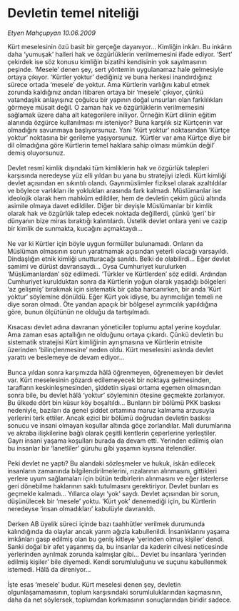 # Devletin temel niteliği

*Etyen Mahçupyan 10.06.2009*

<div class="taraf_structure_2col_1zq">
<div class="margen_n">



 <p>Kürt meselesinin özü basit bir gerçeğe dayanıyor... Kimliğin inkârı. Bu inkârın daha ‘yumuşak’ halleri hak ve özgürlüklerin verilmemesini ifade ediyor. ‘Sert’ çekirdek ise söz konusu kimliğin bizatihi kendisinin yok sayılmasının peşinde. ‘Mesele’ denen şey, sert yöntemin uygulanamaz hale gelmesiyle ortaya çıkıyor. ‘Kürtler yoktur’ dediğiniz ve buna herkesi inandırdığınız sürece ortada ‘mesele’ de yoktur. Ama Kürtlerin varlığını kabul etmek zorunda kaldığınız andan itibaren ortaya bir ‘mesele’ çıkıyor, çünkü vatandaşlık anlayışınız çoğulcu bir yapının doğal unsurları olan farklılıkları görmeye müsait değil. O zaman hak ve özgürlüklerin verilmemesini sağlamak üzere daha alt kategorilere iniliyor. Örneğin Kürt dilinin eğitim alanında özgürce kullanılması mı isteniyor? Buna karşılık siz Kürtçenin var olmadığını savunmaya başlıyorsunuz. Yani ‘Kürt yoktur’ noktasından ‘Kürtçe yoktur’ noktasına bir gerileme yaşıyorsunuz. ‘Kürtler var ama Kürtçe diye bir dil olmadığına göre Kürtlerin temel haklara sahip olması mümkün değil’ demiş oluyorsunuz. <br/><br/>Devlet resmî kimlik dışındaki tüm kimliklerin hak ve özgürlük talepleri karşısında neredeyse yüz elli yıldan bu yana bu stratejiyi izledi. Kürt kimliği devlet açısından en sıkıntılı olandı. Gayrımüslimler fiziksel olarak azaltıldılar ve böylece varlıkları ile yoklukları arasında fark kalmadı. Müslümanlar ise ideolojik olarak hem mahkûm edildiler, hem de devletin çekim gücü altında asimile olmaya davet edildiler. Diğer bir deyişle Müslümanlar bir kimlik olarak hak ve özgürlük talep edecek noktada değillerdi, çünkü ‘geri’ bir dünyanın bize miras bıraktığı kalıntılardı. Üstelik devlet onlara yeni ve cazip bir kimlik de sunmakta, kucağını açmaktaydı... <br/><br/>Ne var ki Kürtler için böyle uygun formüller bulunamadı. Onların da Müslüman olmasının sorun yaratmamak açısından yeterli olacağı varsayıldı. Dindaşlığın etnik kimliği unutturacağı sanıldı. Belki de olabilirdi... Eğer devlet samimi ve dürüst davransaydı... Oysa Cumhuriyet kurulurken ‘Müslümanlardan’ söz edilmedi. ‘Türkler ve Kürtlerden’ söz edildi. Ardından Cumhuriyet kurulduktan sonra da Kürtlerin yoğun olarak yaşadığı bölgeleri ‘az gelişmiş’ bırakmak için sistematik bir çaba harcanırken, bir anda ‘Kürt yoktur’ söylemine dönüldü. Eğer Kürt yok idiyse, bu ayrımcılığın temeli ne diye soran olmadı. Öte yandan apaçık bir bölgesel ayrımcılık yapıldığına göre, bunun ölçütünün ne olduğu da tartışılmadı. <br/><br/>Kısacası devlet adına davranan yöneticiler toplumu aptal yerine koydular. Ama zaman esas aptallığın ne olduğunu ortaya çıkardı. Çünkü devletin bu sistematik stratejisi Kürt kimliğinin ayrışmasına ve Kürtlerin etnisite üzerinden ‘bilinçlenmesine’ neden oldu. Kürt meselesini aslında devlet yarattı ve beslemeye de devam ediyor... <br/><br/>Bunca yıldan sonra karşımızda hâlâ öğrenmeyen, öğrenemeyen bir devlet var. Kürt meselesinin gözardı edilemeyecek bir noktaya gelmesinden, tarafların keskinleşmesinden, şiddetin siyasi ortama egemen olmasından sonra bile, bu devlet hâlâ ‘yoktur’ söyleminin ötesine geçmekte zorlanıyor. Bu ülkede dört bin küsur köy boşaltıldı... Bunların bir bölümü PKK baskısı nedeniyle, bazıları da genel şiddet ortamına maruz kalmama arzusuyla yerlerini terk ettiler. Ancak ezici bir bölümü doğrudan devletin baskısı sonucu ve insani olmayan koşullar altında göçe zorlandılar. Mali durumlarına ve akraba ilişkilerine bağlı olarak çeşitli kentlerin çeperlerine yerleştiler. Gayrı insani yaşama koşulları burada da devam etti. Yerinden edilmiş olan bu insanlar bir ‘lanetliler’ güruhu gibi yaşamın kıyısına itelendiler. <br/><br/>Peki devlet ne yaptı? Bu alandaki sözleşmeler ve hukuk, iskân edilecek insanların zamanında bilgilendirilmelerini, rızalarının alınmasını, gittikleri yerlere uyum sağlamaları için bütün tedbirlerin alınmasını ve eğer isterlerse geri dönebilme haklarının saklı tutulmasını gerektiriyor. Devlet bunları es geçmekle kalmadı... Yıllarca olayı ‘yok’ saydı. Devlet açısından bir sorun, düşünülecek bir ‘mesele’ yoktu. ‘Kürt yok’ denemediği için, bu Kürtlerin neredeyse ‘insan olmadıkları’ kabulüyle davranıldı. <br/><br/>Derken AB üyelik süreci içinde bazı taahhütler verilmek durumunda kalındığında da olaylar ancak yarım ağızla kabullenildi. İnsanlıklarını yaşama imkânları gasp edilmiş olan bu geniş kitleye ‘yerinden olmuş kişiler’ dendi. Sanki doğal bir afet yaşanmış da, bu insanlar da kaderin cilvesi neticesinde yerlerinden ayrılmak zorunda kalmışlar gibi... Devlet bu insanlara ‘yerinden edilmiş kişiler’ bile diyemedi. Kendi sorumluluğunu ve suçunu kabullenmek istemedi. Hâlâ da direniyor... <br/><br/>İşte esas ‘mesele’ budur. Kürt meselesi denen şey, devletin olgunlaşamamasının, toplum karşısındaki sorumluluklarından kaçmasının, daha da net söylersek, toplumdan korkmasının sonuçlarından biridir sadece.</p>
<br/>
<br/>
<br/>



<br/>


<div id="taraf_not">
</div>

</div>


</div>

